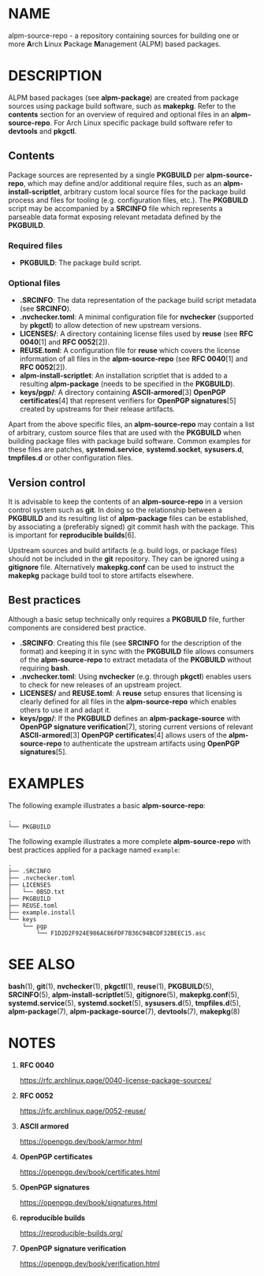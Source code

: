 # NAME

alpm-source-repo - a repository containing sources for building one or more **A**rch **L**inux **P**ackage **M**anagement (ALPM) based packages.

# DESCRIPTION

ALPM based packages (see **alpm-package**) are created from package sources using package build software, such as **makepkg**.
Refer to the **contents** section for an overview of required and optional files in an **alpm-source-repo**.
For Arch Linux specific package build software refer to **devtools** and **pkgctl**.

## Contents

Package sources are represented by a single **PKGBUILD** per **alpm-source-repo**, which may define and/or additional require files, such as an **alpm-install-scriptlet**, arbitrary custom local source files for the package build process and files for tooling (e.g. configuration files, etc.).
The **PKGBUILD** script may be accompanied by a **SRCINFO** file which represents a parseable data format exposing relevant metadata defined by the **PKGBUILD**.

### Required files

- **PKGBUILD**: The package build script.

### Optional files

- **.SRCINFO**: The data representation of the package build script metadata (see **SRCINFO**).
- **.nvchecker.toml**: A minimal configuration file for **nvchecker** (supported by **pkgctl**) to allow detection of new upstream versions.
- **LICENSES/**: A directory containing license files used by **reuse** (see **RFC 0040**[1] and **RFC 0052**[2]).
- **REUSE.toml**: A configuration file for **reuse** which covers the license information of all files in the **alpm-source-repo** (see **RFC 0040**[1] and **RFC 0052**[2]).
- **alpm-install-scriptlet**: An installation scriptlet that is added to a resulting **alpm-package** (needs to be specified in the **PKGBUILD**).
- **keys/pgp/**: A directory containing **ASCII-armored**[3] **OpenPGP certificates**[4] that represent verifiers for **OpenPGP signatures**[5] created by upstreams for their release artifacts.

Apart from the above specific files, an **alpm-source-repo** may contain a list of arbitrary, custom source files that are used with the **PKGBUILD** when building package files with package build software.
Common examples for these files are patches, **systemd.service**, **systemd.socket**, **sysusers.d**, **tmpfiles.d** or other configuration files.

## Version control

It is advisable to keep the contents of an **alpm-source-repo** in a version control system such as **git**.
In doing so the relationship between a **PKGBUILD** and its resulting list of **alpm-package** files can be established, by associating a (preferably signed) git commit hash with the package.
This is important for **reproducible builds**[6].

Upstream sources and build artifacts (e.g. build logs, or package files) should not be included in the **git** repository.
They can be ignored using a **gitignore** file.
Alternatively **makepkg.conf** can be used to instruct the **makepkg** package build tool to store artifacts elsewhere.

## Best practices

Although a basic setup technically only requires a **PKGBUILD** file, further components are considered best practice.

- **.SRCINFO**: Creating this file (see **SRCINFO** for the description of the format) and keeping it in sync with the **PKGBUILD** file allows consumers of the **alpm-source-repo** to extract metadata of the **PKGBUILD** without requiring **bash**.
- **.nvchecker.toml**: Using **nvchecker** (e.g. through **pkgctl**) enables users to check for new releases of an upstream project.
- **LICENSES/** and **REUSE.toml**: A **reuse** setup ensures that licensing is clearly defined for all files in the **alpm-source-repo** which enables others to use it and adapt it.
- **keys/pgp/**: If the **PKGBUILD** defines an **alpm-package-source** with **OpenPGP signature verification**[7], storing current versions of relevant **ASCII-armored**[3] **OpenPGP certificates**[4] allows users of the **alpm-source-repo** to authenticate the upstream artifacts using **OpenPGP signatures**[5].

# EXAMPLES

The following example illustrates a basic **alpm-source-repo**:

```text
.
└── PKGBUILD
```

The following example illustrates a more complete **alpm-source-repo** with best practices applied for a package named `example`:

```text
.
├── .SRCINFO
├── .nvchecker.toml
├── LICENSES
│   └── 0BSD.txt
├── PKGBUILD
├── REUSE.toml
├── example.install
└── keys
    └── pgp
        └── F1D2D2F924E986AC86FDF7B36C94BCDF32BEEC15.asc
```

# SEE ALSO

**bash**(1), **git**(1), **nvchecker**(1), **pkgctl**(1), **reuse**(1), **PKGBUILD**(5), **SRCINFO**(5), **alpm-install-scriptlet**(5), **gitignore**(5), **makepkg.conf**(5), **systemd.service**(5), **systemd.socket**(5), **sysusers.d**(5), **tmpfiles.d**(5), **alpm-package**(7), **alpm-package-source**(7), **devtools**(7), **makepkg**(8)

# NOTES

1. **RFC 0040**

   https://rfc.archlinux.page/0040-license-package-sources/

1. **RFC 0052**

   https://rfc.archlinux.page/0052-reuse/

1. **ASCII armored**

   https://openpgp.dev/book/armor.html

1. **OpenPGP certificates**

   https://openpgp.dev/book/certificates.html

1. **OpenPGP signatures**

   https://openpgp.dev/book/signatures.html

1. **reproducible builds**

   https://reproducible-builds.org/

1. **OpenPGP signature verification**

   https://openpgp.dev/book/verification.html
